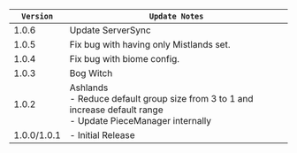 | `Version`   | `Update Notes`                                                                                                       |
|-------------|----------------------------------------------------------------------------------------------------------------------|
| 1.0.6       | Update ServerSync                                                                                                    |
| 1.0.5       | Fix bug with having only Mistlands set.                                                                              |
| 1.0.4       | Fix bug with biome config.                                                                                           |
| 1.0.3       | Bog Witch                                                                                                            |
| 1.0.2       | Ashlands<br/>- Reduce default group size from 3 to 1 and increase default range<br/>- Update PieceManager internally |
| 1.0.0/1.0.1 | - Initial Release                                                                                                    |